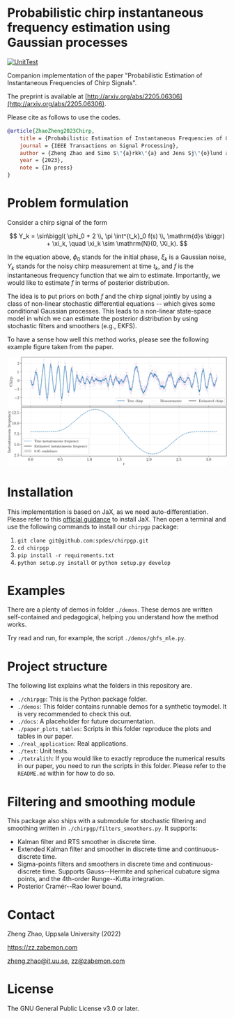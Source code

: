 # Probabilistic chirp instantaneous frequency estimation using Gaussian processes
[![UnitTest](https://github.com/spdes/chirpgp/actions/workflows/unittest.yml/badge.svg)](https://github.com/spdes/chirpgp/actions/workflows/unittest.yml)

Companion implementation of the paper "Probabilistic Estimation of Instantaneous Frequencies of Chirp Signals".

The preprint is available at [http://arxiv.org/abs/2205.06306](http://arxiv.org/abs/2205.06306).

Please cite as follows to use the codes.

```bibtex
@article{ZhaoZheng2023Chirp,
	title = {Probabilistic Estimation of Instantaneous Frequencies of Chirp Signals},
	journal = {IEEE Transactions on Signal Processing},
	author = {Zheng Zhao and Simo S\"{a}rkk\"{a} and Jens Sj\"{o}lund and Thomas B. Sch\"{o}n},
	year = {2023}, 
	note = {In press}
}
```

# Problem formulation

Consider a chirp signal of the form

$$
Y_k = \sin\biggl( \phi_0 + 2 \\, \pi \int^{t_k}_0 f(s) \\, \mathrm{d}s \biggr) + \xi_k, \quad \xi_k \sim \mathrm{N}(0, \Xi_k).
$$

In the equation above, $\phi_0$ stands for the initial phase, $\xi_k$ is a Gaussian noise, $Y_k$ stands for the noisy chirp measurement at time $t_k$, and $f$ is the instantaneous frequency function that we aim to estimate. Importantly, we would like to estimate $f$ in terms of posterior distribution.

The idea is to put priors on both $f$ and the chirp signal jointly by using a class of non-linear stochastic differential equations -- which gives some conditional Gaussian processes. This leads to a non-linear state-space model in which we can estimate the posterior distribution by using stochastic filters and smoothers (e.g., EKFS).

To have a sense how well this method works, please see the following example figure taken from the paper.

![](./docs/source/figs/example.gif "Instantaneous frequency estimation")

# Installation

This implementation is based on JaX, as we need auto-differentiation. Please refer to
this [official guidance](https://github.com/google/jax#installation) to install JaX. Then open a terminal and use the
following commands to install our `chirpgp` package:

1. `git clone git@github.com:spdes/chirpgp.git`
2. `cd chirpgp`
3. `pip install -r requirements.txt`
4. `python setup.py install` or `python setup.py develop`

# Examples

There are a plenty of demos in folder `./demos`. These demos are written self-contained and pedagogical, helping you
understand how the method works.

Try read and run, for example, the script `./demos/ghfs_mle.py`.

# Project structure

The following list explains what the folders in this repository are.

- `./chirpgp`: This is the Python package folder.
- `./demos`: This folder contains runnable demos for a synthetic toymodel. It is very recommended to check this out.
- `./docs`: A placeholder for future documentation.
- `./paper_plots_tables`: Scripts in this folder reproduce the plots and tables in our paper.
- `./real_application`: Real applications.
- `./test`: Unit tests.
- `./tetralith`: If you would like to exactly reproduce the numerical results in our paper, you need to run the scripts
  in this folder. Please refer to the `README.md` within for how to do so.

# Filtering and smoothing module

This package also ships with a submodule for stochastic filtering and smoothing written
in `./chirpgp/filters_smoothers.py`. It supports:

- Kalman filter and RTS smoother in discrete time.
- Extended Kalman filter and smoother in discrete time and continuous-discrete time.
- Sigma-points filters and smoothers in discrete time and continuous-discrete time. Supports Gauss--Hermite and
  spherical cubature sigma points, and the 4th-order Runge--Kutta integration.
- Posterior Cramér--Rao lower bound.

# Contact

Zheng Zhao, Uppsala University (2022)

https://zz.zabemon.com

zheng.zhao@it.uu.se, zz@zabemon.com

# License

The GNU General Public License v3.0 or later.
